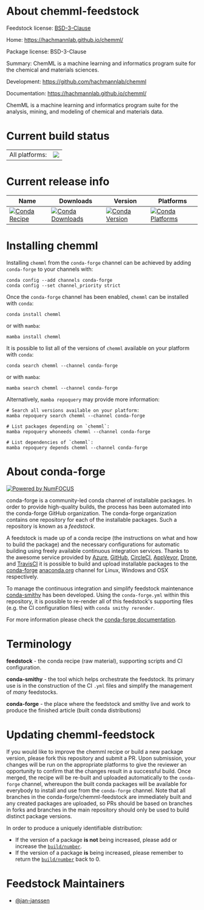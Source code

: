 About chemml-feedstock
======================

Feedstock license: [BSD-3-Clause](https://github.com/conda-forge/chemml-feedstock/blob/main/LICENSE.txt)

Home: https://hachmannlab.github.io/chemml/

Package license: BSD-3-Clause

Summary: ChemML is a machine learning and informatics program suite for the chemical and materials sciences.

Development: https://github.com/hachmannlab/chemml

Documentation: https://hachmannlab.github.io/chemml/

ChemML is a machine learning and informatics program suite for the
analysis, mining, and modeling of chemical and materials data.


Current build status
====================


<table><tr><td>All platforms:</td>
    <td>
      <a href="https://dev.azure.com/conda-forge/feedstock-builds/_build/latest?definitionId=13909&branchName=main">
        <img src="https://dev.azure.com/conda-forge/feedstock-builds/_apis/build/status/chemml-feedstock?branchName=main">
      </a>
    </td>
  </tr>
</table>

Current release info
====================

| Name | Downloads | Version | Platforms |
| --- | --- | --- | --- |
| [![Conda Recipe](https://img.shields.io/badge/recipe-chemml-green.svg)](https://anaconda.org/conda-forge/chemml) | [![Conda Downloads](https://img.shields.io/conda/dn/conda-forge/chemml.svg)](https://anaconda.org/conda-forge/chemml) | [![Conda Version](https://img.shields.io/conda/vn/conda-forge/chemml.svg)](https://anaconda.org/conda-forge/chemml) | [![Conda Platforms](https://img.shields.io/conda/pn/conda-forge/chemml.svg)](https://anaconda.org/conda-forge/chemml) |

Installing chemml
=================

Installing `chemml` from the `conda-forge` channel can be achieved by adding `conda-forge` to your channels with:

```
conda config --add channels conda-forge
conda config --set channel_priority strict
```

Once the `conda-forge` channel has been enabled, `chemml` can be installed with `conda`:

```
conda install chemml
```

or with `mamba`:

```
mamba install chemml
```

It is possible to list all of the versions of `chemml` available on your platform with `conda`:

```
conda search chemml --channel conda-forge
```

or with `mamba`:

```
mamba search chemml --channel conda-forge
```

Alternatively, `mamba repoquery` may provide more information:

```
# Search all versions available on your platform:
mamba repoquery search chemml --channel conda-forge

# List packages depending on `chemml`:
mamba repoquery whoneeds chemml --channel conda-forge

# List dependencies of `chemml`:
mamba repoquery depends chemml --channel conda-forge
```


About conda-forge
=================

[![Powered by
NumFOCUS](https://img.shields.io/badge/powered%20by-NumFOCUS-orange.svg?style=flat&colorA=E1523D&colorB=007D8A)](https://numfocus.org)

conda-forge is a community-led conda channel of installable packages.
In order to provide high-quality builds, the process has been automated into the
conda-forge GitHub organization. The conda-forge organization contains one repository
for each of the installable packages. Such a repository is known as a *feedstock*.

A feedstock is made up of a conda recipe (the instructions on what and how to build
the package) and the necessary configurations for automatic building using freely
available continuous integration services. Thanks to the awesome service provided by
[Azure](https://azure.microsoft.com/en-us/services/devops/), [GitHub](https://github.com/),
[CircleCI](https://circleci.com/), [AppVeyor](https://www.appveyor.com/),
[Drone](https://cloud.drone.io/welcome), and [TravisCI](https://travis-ci.com/)
it is possible to build and upload installable packages to the
[conda-forge](https://anaconda.org/conda-forge) [anaconda.org](https://anaconda.org/)
channel for Linux, Windows and OSX respectively.

To manage the continuous integration and simplify feedstock maintenance
[conda-smithy](https://github.com/conda-forge/conda-smithy) has been developed.
Using the ``conda-forge.yml`` within this repository, it is possible to re-render all of
this feedstock's supporting files (e.g. the CI configuration files) with ``conda smithy rerender``.

For more information please check the [conda-forge documentation](https://conda-forge.org/docs/).

Terminology
===========

**feedstock** - the conda recipe (raw material), supporting scripts and CI configuration.

**conda-smithy** - the tool which helps orchestrate the feedstock.
                   Its primary use is in the construction of the CI ``.yml`` files
                   and simplify the management of *many* feedstocks.

**conda-forge** - the place where the feedstock and smithy live and work to
                  produce the finished article (built conda distributions)


Updating chemml-feedstock
=========================

If you would like to improve the chemml recipe or build a new
package version, please fork this repository and submit a PR. Upon submission,
your changes will be run on the appropriate platforms to give the reviewer an
opportunity to confirm that the changes result in a successful build. Once
merged, the recipe will be re-built and uploaded automatically to the
`conda-forge` channel, whereupon the built conda packages will be available for
everybody to install and use from the `conda-forge` channel.
Note that all branches in the conda-forge/chemml-feedstock are
immediately built and any created packages are uploaded, so PRs should be based
on branches in forks and branches in the main repository should only be used to
build distinct package versions.

In order to produce a uniquely identifiable distribution:
 * If the version of a package **is not** being increased, please add or increase
   the [``build/number``](https://docs.conda.io/projects/conda-build/en/latest/resources/define-metadata.html#build-number-and-string).
 * If the version of a package **is** being increased, please remember to return
   the [``build/number``](https://docs.conda.io/projects/conda-build/en/latest/resources/define-metadata.html#build-number-and-string)
   back to 0.

Feedstock Maintainers
=====================

* [@jan-janssen](https://github.com/jan-janssen/)

